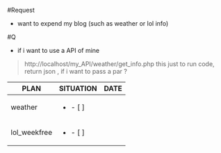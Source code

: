 #Request
- want to expend my blog (such as weather or lol info)

#Q
- if i want to use a API of mine
>http://localhost/my_API/weather/get_info.php
this just to run code, return json , if i want to pass a par ?


|PLAN|SITUATION|DATE|
|----|---------|----|
|weather|<ul><li>- [ ] </li></ul>||
|lol_weekfree|<ul><li>- [ ] </li></ul>||

